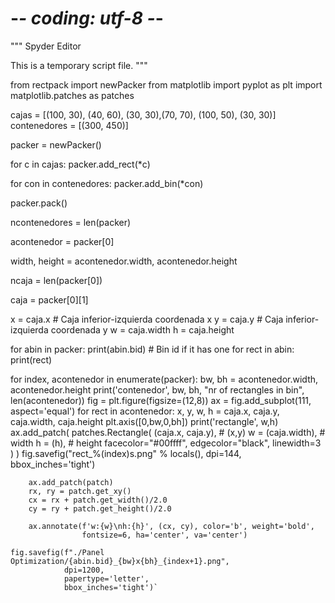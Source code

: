 # -*- coding: utf-8 -*-
"""
Spyder Editor

This is a temporary script file.
"""

from rectpack import newPacker
from matplotlib import pyplot as plt
import matplotlib.patches as patches


cajas = [(100, 30), (40, 60), (30, 30),(70, 70), (100, 50), (30, 30)]
contenedores = [(300, 450)]

packer = newPacker()


for c in cajas:
	packer.add_rect(*c)


for con in contenedores:
	packer.add_bin(*con)

packer.pack()


ncontenedores = len(packer)


acontenedor = packer[0]


width, height = acontenedor.width, acontenedor.height


ncaja = len(packer[0])


caja = packer[0][1]


x = caja.x # Caja inferior-izquierda coordenada x
y = caja.y # Caja inferior-izquierda coordenada y
w = caja.width
h = caja.height

for abin in packer:
  print(abin.bid) # Bin id if it has one
  for rect in abin:
    print(rect)

for index, acontenedor in enumerate(packer):
  bw, bh  = acontenedor.width, acontenedor.height
  print('contenedor', bw, bh, "nr of rectangles in bin", len(acontenedor))
  fig = plt.figure(figsize=(12,8))
  ax = fig.add_subplot(111, aspect='equal')
  for rect in acontenedor:
    x, y, w, h = caja.x, caja.y, caja.width, caja.height
    plt.axis([0,bw,0,bh])
    print('rectangle', w,h)
    ax.add_patch(
        patches.Rectangle(
            (caja.x, caja.y),  # (x,y)
            w = (caja.width),          # width
            h = (h),          # height
            facecolor="#00ffff",
            edgecolor="black",
            linewidth=3
        )
    )
  fig.savefig("rect_%(index)s.png" % locals(), dpi=144, bbox_inches='tight')
		
		ax.add_patch(patch)
		rx, ry = patch.get_xy()
		cx = rx + patch.get_width()/2.0
		cy = ry + patch.get_height()/2.0
		
		ax.annotate(f'w:{w}\nh:{h}', (cx, cy), color='b', weight='bold', 
					fontsize=6, ha='center', va='center')
					
	fig.savefig(f"./Panel Optimization/{abin.bid}_{bw}x{bh}_{index+1}.png", 
			    dpi=1200, 
				papertype='letter',
				bbox_inches='tight')`
